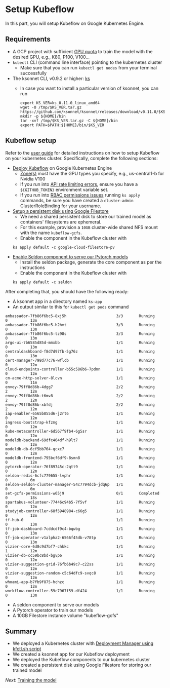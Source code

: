 # Setup Kubeflow

In this part, you will setup Kubeflow on Google Kubernetes Engine.

## Requirements

*   A GCP project with sufficient [GPU quota](https://cloud.google.com/kubernetes-engine/docs/how-to/gpus#gpu_quota) 
to train the model with the desired GPU, e.g., K80, P100, V100...
*   `kubectl` CLI (command line interface) pointing to the kubernetes cluster
    *   Make sure that you can run `kubectl get nodes` from your terminal
        successfully
*   The ksonnet CLI, v0.9.2 or higher: [ks](https://ksonnet.io/#get-started)
    * In case you want to install a particular version of ksonnet, you can run
    
        ```commandline
        export KS_VER=ks_0.11.0_linux_amd64
        wget -O /tmp/$KS_VER.tar.gz https://github.com/ksonnet/ksonnet/releases/download/v0.11.0/$KS_VER.tar.gz
        mkdir -p ${HOME}/bin
        tar -xvf /tmp/$KS_VER.tar.gz -C ${HOME}/bin
        export PATH=$PATH:${HOME}/bin/$KS_VER
        ```
## Kubeflow setup

Refer to the [user
guide](https://www.kubeflow.org/docs/started/getting-started/) for
detailed instructions on how to setup Kubeflow on your kubernetes cluster.
Specifically, complete the following sections:

*    [Deploy
Kubeflow](https://www.kubeflow.org/docs/started/getting-started-gke/) on Google Kubernetes Engine
        *   [Zone(s)](https://cloud.google.com/compute/docs/gpus/#gpus-list) must have the GPU types you specify, e.g., us-central1-b for Nvidia V100
        *   If you run into
        [API rate limiting errors](https://github.com/ksonnet/ksonnet/blob/master/docs/troubleshooting.md#github-rate-limiting-errors),
        ensure you have a `${GITHUB_TOKEN}` environment variable set.
        *   If you run into
        [RBAC permissions issues](https://www.kubeflow.org/docs/guides/troubleshooting/#rbac-clusters)
        running `ks apply` commands, be sure you have created a `cluster-admin` ClusterRoleBinding for your username.
*    [Setup a persistent disk using Google Filestore](https://www.kubeflow.org/docs/guides/gke/cloud-filestore/)
        *   We need a shared persistent disk to store our trained model
        as containers' filesystems are ephemeral.
        *   For this example, provision a `10GB` cluster-wide shared NFS mount with the
        name `kubeflow-gcfs`.
        *   Enable the component in the Kubeflow cluster with
        ```commandline
        ks apply default -c google-cloud-filestore-pv
        ```
*    [Enable Seldon component to serve our Pytorch models](https://www.kubeflow.org/docs/guides/components/seldon/#serve-a-model-using-seldon)
        *   Install the seldon package, generate the core component as per the instructions
        *   Enable the component in the Kubeflow cluster with
        ```commandline
        ks apply default -c seldon
        ```
After completing that, you should have the following ready:

*   A ksonnet app in a directory named `ks-app`
*   An output similar to this for `kubectl get pods` command

```commandline
ambassador-7fb86f6bc5-8xj5h                      3/3       Running     0          13m
ambassador-7fb86f6bc5-h2hmt                      3/3       Running     0          13m
ambassador-7fb86f6bc5-tz98s                      3/3       Running     0          13m
argo-ui-7b6585d85d-mmxbb                         1/1       Running     0          13m
centraldashboard-f8d7d97fb-5g76z                 1/1       Running     0          13m
cert-manager-798d77c76-wflcb                     1/1       Running     0          12m
cloud-endpoints-controller-b55c586b6-7pdnn       1/1       Running     0          12m
cm-acme-http-solver-8lcvn                        1/1       Running     0          11m
envoy-79ff8d86b-4dgg7                            2/2       Running     2          12m
envoy-79ff8d86b-t6mv8                            2/2       Running     2          12m
envoy-79ff8d86b-xbfdj                            2/2       Running     2          12m
iap-enabler-6565b855d6-j2rt6                     1/1       Running     0          12m
ingress-bootstrap-kfzmg                          1/1       Running     0          12m
kube-metacontroller-6d567f9fb4-6g5sr             1/1       Running     0          12m
modeldb-backend-69dfc464df-h9lt7                 1/1       Running     0          12m
modeldb-db-6cf5bb764-qcxc7                       1/1       Running     0          12m
modeldb-frontend-795bcf6df9-8smn8                1/1       Running     0          12m
pytorch-operator-76f89745c-2qtt9                 1/1       Running     0          12m
seldon-redis-6cfc779655-lvphr                    1/1       Running     0          6m
seldon-seldon-cluster-manager-54c7794dcb-jdq6p   1/1       Running     0          6m
set-gcfs-permissions-w65j9                       0/1       Completed   0          18s
spartakus-volunteer-77446c94b5-7f5vf             1/1       Running     0          12m
studyjob-controller-68f5948984-c66g5             1/1       Running     0          12m
tf-hub-0                                         1/1       Running     0          13m
tf-job-dashboard-7cddcdf9c4-bqwbg                1/1       Running     0          13m
tf-job-operator-v1alpha2-6566f45db-v78tp         1/1       Running     0          13m
vizier-core-6d8c9d7bf7-chkkc                     1/1       Running     1          12m
vizier-db-cc59bc8bd-bgvp6                        1/1       Running     0          12m
vizier-suggestion-grid-76fb6b49c7-c22ss          1/1       Running     0          12m
vizier-suggestion-random-c5c64dfc9-svqc8         1/1       Running     0          12m
whoami-app-b7fb9f875-hchzc                       1/1       Running     0          12m
workflow-controller-59c7967f59-df424             1/1       Running     0          13m
```

*   A seldon component to serve our models
*   A Pytorch operator to train our models
*   A 10GB Filestore instance volume "kubeflow-gcfs"

## Summary

*   We deployed a Kubernetes cluster with [Deployment Manager using kfctl.sh script](https://www.kubeflow.org/docs/started/getting-started-gke/#understanding-the-deployment-process)
*   We created a ksonnet app for our Kubeflow deployment
*   We deployed the Kubeflow components to our kubernetes cluster
*   We created a persistent disk using Google Filestore for storing our trained model

*Next*: [Training the model](02_training_the_model.md)